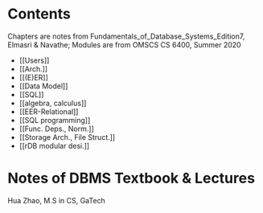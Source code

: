 # Contents
Chapters are notes from Fundamentals_of_Database_Systems_Edition7, Elmasri &  Navathe;
Modules are from OMSCS CS 6400, Summer 2020
- [[Users]]
- [[Arch.]]
- [[(E)ER]]
- [[Data Model]]
- [[SQL]]
- [[algebra, calculus]]
- [[EER-Relational]]
- [[SQL programming]]
- [[Func. Deps., Norm.]]
- [[Storage Arch., File Struct.]]
- [[rDB modular desi.]]

# Notes of DBMS Textbook &amp; Lectures
Hua Zhao, M.S in CS, GaTech